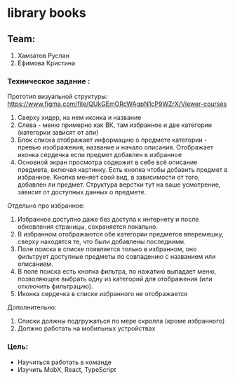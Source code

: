 # library books
## Team: 
1. Хамзатов Руслан
2. Ефимова Кристина 

### Техническое задание :
Прототип визуальной структуры: https://www.figma.com/file/QUkGEmORcWAgpN1cP9WZrX/Viewer-courses
1. Сверху хидер, на нем иконка и название
2. Слева - меню примерно как ВК, там избранное и две категории (категории зависят от апи)
3. Блок списка отображает информацию о предмете категории - превью изображения, название и начало описания. Отображает иконка сердечка если предмет добавлен в избранное
4. Основной экран просмотра содержит в себе всё описание предмета, включая картинку. Есть кнопка чтобы добавить предмет в избранное. Кнопка меняет свой вид, в зависимости от того, добавлен ли предмет. Структура верстки тут на ваше усмотрение, зависит от доступных данных о предмете.

Отдельно про избранное:
1. Избранное доступно даже без доступа к интернету и после обновления страницы, сохраняется локально.
2. В избранном отображаются обе категории предметов вперемешку, сверху находятся те, что были добавлены последними.
3. Поле поиска в списке появляется только в избранном, оно фильтрует доступные предметы по совпадению с названием или описанием.
4. В поле поиска есть кнопка фильтра, по нажатию выпадает меню, позволяющее выбрать одну из категорий для отображения (или отключить фильтрацию).
5. Иконка сердечка в списке избранного не отображается

Дополнительно:
1. Списки должны подгружаться по мере скролла (кроме избранного)
2. Должно работать на мобильных устройствах

### Цель:
+ Научиться работать в команде
+ Изучить MobX, React, TypeScript
